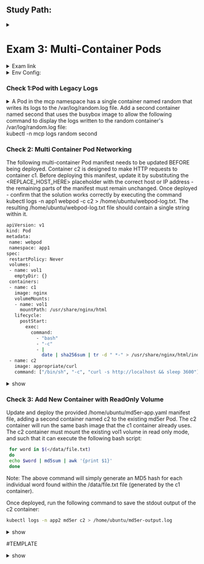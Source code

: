 ## Study Path: ##
<details><summary></summary>
https://cloudacademy.com/learning-paths/certified-kubernetes-application-developer-ckad-exam-preparation-1-3086/?fromTp=true
</p></details>

# Exam 3: Multi-Container Pods #
<details><summary>Exam link</summary>
https://cloudacademy.com/lab/ckad-practice-exam-multi-container-pods/?context_resource=lp&context_id=3086
</p></details>

<details><summary>Env Config:</summary>
<p>
  
```bash
export dy='--dry-run=client -o yaml' fg='--force --grace-period 0' && \
alias k=kubectl && source <(kubectl completion bash | sed 's/kubectl/k/g') && \
echo -e 'set nu et sts=2 sw=2 ts=2' >> ~/.vimrc
```
 
</p>
</details>

### Check 1:Pod with Legacy Logs ###
<details><summary>
A Pod in the mcp namespace has a single container named random that writes its logs to the /var/log/random.log file. Add a second container named second that uses the busybox image to allow the following command to display the logs written to the random container's /var/log/random.log file: </br>
  kubectl -n mcp logs random second
</summary>
<p>
  
```bash
k -n mcp get pod random -o yaml > 1_orig.yml
cp 1_orig.yml 1.yml
vim 1.yml:
apiVersion: v1
kind: Pod
metadata:
  name: random
  namespace: mcp
spec:
  containers:
  - args:
    - /bin/sh
    - -c
    - while true; do shuf -i 0-1 -n 1 >> /var/log/random.log; sleep 1; done
    image: busybox
    name: random
    volumeMounts:
    - mountPath: /var/log
      name: logs
  - name: second
    image: busybox
    args: [/bin/sh, -c, 'tail -n+1 -f /var/log/random.log']
    volumeMounts:
    - name: logs
      mountPath: /var/log
  volumes:
  - name: logs
```
  
</p>
</details>

### Check 2: Multi Container Pod Networking ###
The following multi-container Pod manifest needs to be updated BEFORE being deployed. Container c2 is designed to make HTTP requests to container c1. Before deploying this manifest, update it by substituting the <REPLACE_HOST_HERE> placeholder with the correct host or IP address - the remaining parts of the manifest must remain unchanged. Once deployed - confirm that the solution works correctly by executing the command kubectl logs -n app1 webpod -c c2 > /home/ubuntu/webpod-log.txt. The resulting /home/ubuntu/webpod-log.txt file should contain a single string within it.

```bash
apiVersion: v1
kind: Pod
metadata:
 name: webpod
 namespace: app1
spec:
 restartPolicy: Never
 volumes:
 - name: vol1
   emptyDir: {}
 containers:
 - name: c1
   image: nginx
   volumeMounts:
   - name: vol1
     mountPath: /usr/share/nginx/html
   lifecycle:
     postStart:
       exec:
         command:
           - "bash"
           - "-c"
           - |
             date | sha256sum | tr -d " *-" > /usr/share/nginx/html/index.html
 - name: c2
   image: appropriate/curl
   command: ["/bin/sh", "-c", "curl -s http://localhost && sleep 3600"]
```

<details><summary>show</summary><p>

```bash
k create -f <name for file created from manifest above>.yml
k logs -n app1 webpod -c c2 > /home/ubuntu/webpod-log.txt
  
```
</p>
</details>

### Check 3: Add New Container with ReadOnly Volume ###
Update and deploy the provided /home/ubuntu/md5er-app.yaml manifest file, adding a second container named c2 to the existing md5er Pod. The c2 container will run the same bash image that the c1 container already uses. The c2 container must mount the existing vol1 volume in read only mode, and such that it can execute the following bash script:

```bash
 for word in $(</data/file.txt)
 do 
 echo $word | md5sum | awk '{print $1}'
 done
```

<p>Note: The above command will simply generate an MD5 hash for each individual word found within the /data/file.txt file (generated by the c1 container).</p>

<p>Once deployed, run the following command to save the stdout output of the c2 container:</p>

```bash
kubectl logs -n app2 md5er c2 > /home/ubuntu/md5er-output.log
```

<details><summary>show</summary>
<p>
  
```bash
cp /home/ubuntu/md5er-app.yaml /home/ubuntu/md5er-app-original.yaml
vim /home/ubuntu/md5er-app.yaml:
apiVersion: v1
kind: Pod 
metadata:
 name: md5er
 namespace: app2
spec:
 restartPolicy: Never
 volumes:
 - name: vol1
   emptyDir: {}
 containers:
 - name: c1
   image: bash
   env:
   - name: DATA
     valueFrom:
      configMapKeyRef:
       name: cm1 
       key: data
   volumeMounts:
   - name: vol1
     mountPath: /data
   command: ["/usr/local/bin/bash", "-c", "echo $DATA > /data/file.txt"] ## Add from line below to end
 - name: c2
   image: bash
   volumeMounts:
   - name: vol1
     mountPath: /data
     readOnly: true
   command:
     - "/usr/local/bin/bash"
     - "-c"
     - |
       for word in $(</data/file.txt)
       do 
       echo $word | md5sum | awk '{print $1}'
       done					

k apply -f /home/ubuntu/md5er-app.yaml
k logs -n app2 md5er c2 > /home/ubuntu/md5er-output.log
  
```
</p>
</details>















#TEMPLATE
<details><summary>show</summary>
<p>
  
```bash

```
</p>
</details>

